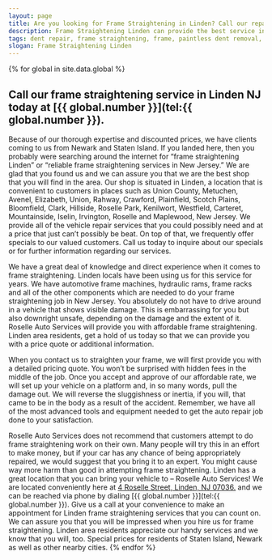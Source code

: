 ```yaml
---
layout: page
title: Are you looking for Frame Straightening in Linden? Call our repair shop located in NJ.
description: Frame Straightening Linden can provide the best service in town, Call Frame Straightening Linden, NJ today for your Frame Straightening Linden needs.
tags: dent repair, frame straightening, frame, paintless dent removal, auto paint, painting, dent removal, auto body, repair, dent, removal, shop, linden, new jersey, nj, auto collission
slogan: Frame Straightening Linden
---
```


{% for global in site.data.global %}
## Call our frame straightening service in Linden NJ today at [{{ global.number }}](tel:{{ global.number }}).
Because of our thorough expertise and discounted prices, we have clients coming to us from Newark and Staten Island. If you landed here, then you probably were searching around the internet for “frame straightening Linden” or “reliable frame straightening services in New Jersey.” We are glad that you found us and we can assure you that we are the best shop that you will find in the area. Our shop is situated in Linden, a location that is convenient to customers in places such as Union County, Metuchen, Avenel, Elizabeth, Union, Rahway, Crawford, Plainfield, Scotch Plains, Bloomfield, Clark, Hillside, Roselle Park, Kenilwort, Westfield, Carteret, Mountainside, Iselin, Irvington, Roselle and Maplewood, New Jersey. We provide all of the vehicle repair services that you could possibly need and at a price that just can’t possibly be beat. On top of that, we frequently offer specials to our valued customers. Call us today to inquire about our specials or for further information regarding our services.

We have a great deal of knowledge and direct experience when it comes to frame straightening. Linden locals have been using us for this service for years. We have automotive frame machines, hydraulic rams, frame racks and all of the other components which are needed to do your frame straightening job in New Jersey. You absolutely do not have to drive around in a vehicle that shows visible damage. This is embarrassing for you but also downright unsafe, depending on the damage and the extent of it. Roselle Auto Services will provide you with affordable frame straightening. Linden area residents, get a hold of us today so that we can provide you with a price quote or additional information.

When you contact us to straighten your frame, we will first provide you with a detailed pricing quote. You won’t be surprised with hidden fees in the middle of the job. Once you accept and approve of our affordable rate, we will set up your vehicle on a platform and, in so many words, pull the damage out. We will reverse the sluggishness or inertia, if you will, that came to be in the body as a result of the accident. Remember, we have all of the most advanced tools and equipment needed to get the auto repair job done to your satisfaction.

Roselle Auto Services does not recommend that customers attempt to do frame straightening work on their own. Many people will try this in an effort to make money, but if your car has any chance of being appropriately repaired, we would suggest that you bring it to an expert. You might cause way more harm than good in attempting frame straightening. Linden has a great location that you can bring your vehicle to – Roselle Auto Services! We are located conveniently here at [4 Roselle Street, Linden, NJ 07036.](https://www.google.com/maps/place/Roselle+Auto+Services+Inc+-+Linden,+NJ/@40.635433,-74.246247,17z/data=!4m7!1m4!3m3!1s0x89c3b2e1928866e5:0xe440b805db07d78e!2sRoselle+Auto+Services+Inc+-+Linden,+NJ!3b1!3m1!1s0x89c3b2e1928866e5:0xe440b805db07d78e) and we can be reached via phone by dialing [{{ global.number }}](tel:{{ global.number }}). Give us a call at your convenience to make an appointment for Linden frame straightening services that you can count on. We can assure you that you will be impressed when you hire us for frame straightening. Linden area residents appreciate our handy services and we know that you will, too. Special prices for residents of Staten Island, Newark as well as other nearby cities.
{% endfor %}
